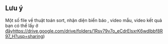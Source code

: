 ## Lưu ý
Một số file về thuật toán sort, nhận diện biển báo , video mẫu, video kết quả bạn có thể lấy ở [đây](https://drive.google.com/drive/folders/1Rsv79v7o_eCdrElsxrK6wdIbbf8R97_H?usp=sharing)https://drive.google.com/drive/folders/1Rsv79v7o_eCdrElsxrK6wdIbbf8R97_H?usp=sharing)
